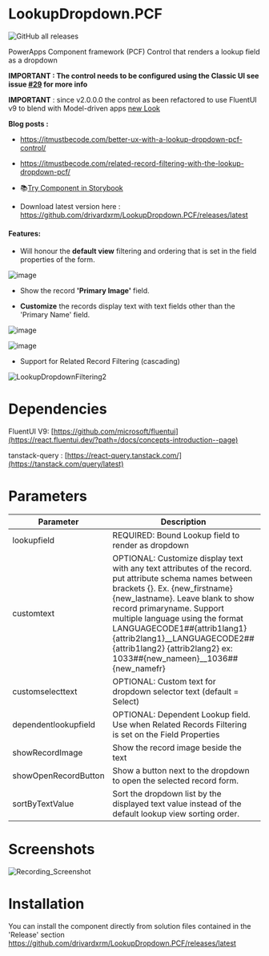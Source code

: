 # LookupDropdown.PCF 
![GitHub all releases](https://img.shields.io/github/downloads/drivardxrm/LookupDropdown.PCF/total)

 PowerApps Component framework (PCF) Control that renders a lookup field as a dropdown
 
**IMPORTANT : The control needs to be configured using the Classic UI see issue [#29](https://github.com/drivardxrm/LookupDropdown.PCF/issues/29) for more info**

**IMPORTANT** : since v2.0.0.0 the control as been refactored to use FluentUI v9 to blend with Model-driven apps [new Look](https://learn.microsoft.com/en-us/power-apps/user/modern-fluent-design?WT.mc_id=DX-MVP-5004959) 

 
**Blog posts :** 
 * https://itmustbecode.com/better-ux-with-a-lookup-dropdown-pcf-control/
 * https://itmustbecode.com/related-record-filtering-with-the-lookup-dropdown-pcf/
 
 
 * 📚[Try Component in Storybook](https://drivardxrm.github.io/LookupDropdown.PCF/)
 * Download latest version here : https://github.com/drivardxrm/LookupDropdown.PCF/releases/latest

#### Features:

* Will honour the **default view** filtering and ordering that is set in the field properties of the form.

![image](https://user-images.githubusercontent.com/38399134/147574119-8022ced0-ef53-42b5-806b-dadbdc7cc7e8.png)


* Show the record **'Primary Image'** field.

* **Customize** the records display text with text fields other than the 'Primary Name' field.

![image](https://user-images.githubusercontent.com/38399134/147574893-f2f5b658-6400-4e58-a854-7160428fe8dd.png)

![image](https://github.com/drivardxrm/LookupDropdown.PCF/assets/38399134/23f19a2d-5b04-4ea9-be41-01937e87e7f7)


* Support for Related Record Filtering (cascading)

![LookupDropdownFiltering2](https://github.com/drivardxrm/LookupDropdown.PCF/assets/38399134/4294c1be-5412-455a-876b-803e95a48b05)





# Dependencies
FluentUI V9: [https://github.com/microsoft/fluentui](https://react.fluentui.dev/?path=/docs/concepts-introduction--page)

tanstack-query : [https://react-query.tanstack.com/](https://tanstack.com/query/latest)

# Parameters
| Parameter         | Description                                                                                  | Default     |
|-------------------|----------------------------------------------------------------------------------------------|----------   |
| lookupfield  | REQUIRED: Bound Lookup field to render as dropdown                             |             |
| customtext  | OPTIONAL: Customize display text with any text attributes of the record. put attribute schema names between brackets {}. Ex. {new_firstname} {new_lastname}. Leave blank to show record primaryname. Support multiple language using the format LANGUAGECODE1##{attrib1lang1} {attrib2lang1}__LANGUAGECODE2##{attrib1lang2} {attrib2lang2} ex: 1033##{new_nameen}__1036##{new_namefr} |             |
| customselecttext    | OPTIONAL: Custom text for dropdown selector text (default = Select)    | |
| dependentlookupfield | OPTIONAL: Dependent Lookup field. Use when Related Records Filtering is set on the Field Properties    | |
| showRecordImage   | Show the record image beside the text | false  |
| showOpenRecordButton | Show a button next to the dropdown to open the selected record form.|  false    |
| sortByTextValue | Sort the dropdown list by the displayed text value instead of the default lookup view sorting order.|  false    |

# Screenshots

![Recording_Screenshot](https://github.com/drivardxrm/LookupDropdown.PCF/assets/38399134/e2aecc6a-94a3-4c4f-9cb2-0cac9002be9c)



# Installation
You can install the component directly from solution files contained in the 'Release' section
https://github.com/drivardxrm/LookupDropdown.PCF/releases/latest
